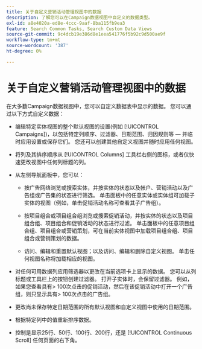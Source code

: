 ```yaml
---
title: 关于自定义营销活动管理视图中的数据
description: 了解您可以在Campaign数据视图中自定义的数据类型。
exl-id: a8e4020a-ed8e-4ccc-9aaf-8ba115fb9ea3
feature: Search Common Tasks, Search Custom Data Views
source-git-commit: 9c4dcb19e386d8e1eea541776f5b92c9d500ae9f
workflow-type: tm+mt
source-wordcount: '387'
ht-degree: 0%

---
```


# 关于自定义营销活动管理视图中的数据

在大多数Campaign数据视图中，您可以自定义数据表中显示的数据。 您可以通过以下方式自定义数据：

* 编辑特定实体视图的整个默认视图的设置(例如 [!UICONTROL Campaigns])，以包括特定列顺序、过滤器、日期范围、归因规则等 — 并临时应用设置或保存它们。 您还可以创建其他自定义视图并随时应用任何视图。

* 将列及其排序顺序从 [!UICONTROL Columns] 工具栏右侧的图标，或者仅快速更改视图中任何列标题的列。

* 从左侧导航面板中，您可以：

   * 按广告网络浏览或搜索实体，并按实体的状态以及帐户、营销活动以及广告组或广告集的状态进行筛选。 单击面板中的任意实体或实体组可加载子实体的视图（例如，单击促销活动名称可查看其子广告组）。

   * 按项目组合或项目组合组浏览或搜索促销活动，并按实体的状态以及项目组合组、项目组合和促销活动的状态进行过滤。 单击面板中的任意项目组合组、项目组合或营销策划，可在当前实体视图中加载项目组合组、项目组合或营销策划的数据。

   * 访问、编辑和重置默认视图；以及访问、编辑和删除自定义视图。 单击任何视图名称将加载相应的视图。

* 对任何可用数据列应用筛选器以更改在当前选项卡上显示的数据。 您可以从列标题或工具栏上的按钮创建过滤器。 打开子实体时，会保留过滤器。 例如，如果您查看具有\> 100次点击的促销活动，然后在该促销活动中打开一个广告组，则只显示具有\> 100次点击的广告组。

* 更改尚未保存特定日期范围的所有默认视图和自定义视图中使用的日期范围。

* 根据特定列中的值重新排序数据。

* 控制是显示25行、50行、100行、200行，还是 [!UICONTROL Continuous Scroll] 任何页面的右下角。

